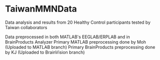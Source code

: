 # TaiwanMMNData
Data analysis and results from 20 Healthy Control participants tested by Taiwan collaborators

Data preprocessed in both MATLAB's EEGLAB/ERPLAB and in BrainProducts Analyzer
Primary MATLAB preprocessing done by Moh (Uploaded to MATLAB branch)
Primary BrainProducts preprocessing done by KJ (Uploaded to BrainVision branch)

